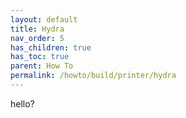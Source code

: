 ```yaml
---
layout: default
title: Hydra
nav_order: 5
has_children: true
has_toc: true
parent: How To
permalink: /howto/build/printer/hydra
---
```




hello?